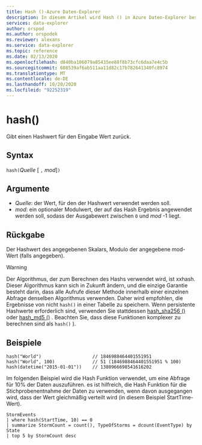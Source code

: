 ```yaml
---
title: Hash ()-Azure Daten-Explorer
description: In diesem Artikel wird Hash () in Azure Daten-Explorer beschrieben.
services: data-explorer
author: orspod
ms.author: orspodek
ms.reviewer: alexans
ms.service: data-explorer
ms.topic: reference
ms.date: 02/13/2020
ms.openlocfilehash: d840ba106079a85435ee88f8b73cfc6daa7e4c5b
ms.sourcegitcommit: 608539af6ab511aa11d82c17b782641340fc8974
ms.translationtype: MT
ms.contentlocale: de-DE
ms.lasthandoff: 10/20/2020
ms.locfileid: "92252319"
---
```

# <a name="hash"></a>hash()

Gibt einen Hashwert für den Eingabe Wert zurück.

## <a name="syntax"></a>Syntax

`hash(`*Quelle* [ `,` *mod*]`)`

## <a name="arguments"></a>Argumente

* *Quelle*: der Wert, für den der Hashwert verwendet werden soll.
* *mod*: ein optionaler Modulwert, der auf das Hash Ergebnis angewendet werden soll, sodass der Ausgabewert zwischen `0` und *mod* -1 liegt.

## <a name="returns"></a>Rückgabe

Der Hashwert des angegebenen Skalars, Modulo der angegebene mod-Wert (falls angegeben).

> [!WARNING]
> Der Algorithmus, der zum Berechnen des Hashs verwendet wird, ist xxhash.
> Dieser Algorithmus kann sich in Zukunft ändern, und die einzige Garantie besteht darin, dass alle Aufrufe dieser Methode innerhalb einer einzelnen Abfrage denselben Algorithmus verwenden.
> Daher wird empfohlen, die Ergebnisse von nicht `hash()` in einer Tabelle zu speichern. Wenn persistente Hashwerte erforderlich sind, verwenden Sie stattdessen [hash_sha256 ()](./sha256hashfunction.md) oder [hash_md5 ()](./md5hashfunction.md) . Beachten Sie, dass diese Funktionen komplexer zu berechnen sind als `hash()` ).

## <a name="examples"></a>Beispiele

```kusto
hash("World")                   // 1846988464401551951
hash("World", 100)              // 51 (1846988464401551951 % 100)
hash(datetime("2015-01-01"))    // 1380966698541616202
```

Im folgenden Beispiel wird die Hash Funktion verwendet, um eine Abfrage für 10% der Daten auszuführen. es ist hilfreich, die Hash Funktion für die Stichprobenentnahme der Daten zu verwenden, wenn davon ausgegangen wird, dass der Wert gleichmäßig verteilt wird (in diesem Beispiel StartTime-Wert).

<!-- csl: https://help.kusto.windows.net:443/Samples -->
```kusto
StormEvents 
| where hash(StartTime, 10) == 0
| summarize StormCount = count(), TypeOfStorms = dcount(EventType) by State 
| top 5 by StormCount desc
```

